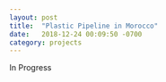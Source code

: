 ```yaml
---
layout: post
title:  "Plastic Pipeline in Morocco"
date:   2018-12-24 00:09:50 -0700
category: projects
---
```


In Progress